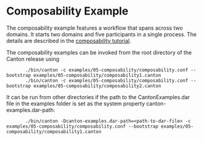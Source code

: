 # Composability Example

The composability example features a workflow that spans across two domains.
It starts two domains and five participants in a single process.
The details are described in the [composability tutorial](
https://docs.daml.com/canton/tutorials/composability.html).

The composability examples can be invoked from the root directory of the Canton release using

```
       ./bin/canton -c examples/05-composability/composability.conf --bootstrap examples/05-composability/composability1.canton
       ./bin/canton -c examples/05-composability/composability.conf --bootstrap examples/05-composability/composability2.canton
```

It can be run from other directories if the path to the CantonExamples.dar file in the examples folder
is set as the system property canton-examples.dar-path:

```
       ./bin/canton -Dcanton-examples.dar-path=<path-to-dar-file> -c examples/05-composability/composability.conf --bootstrap examples/05-composability/composability1.canton
```
